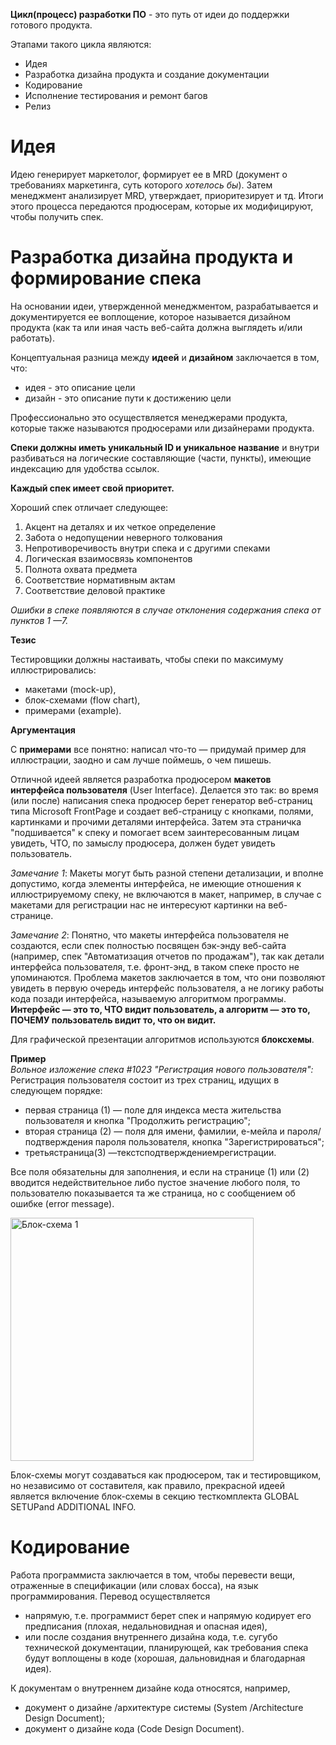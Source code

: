 **Цикл(процесс) разработки ПО** - это путь от идеи до поддержки готового продукта.

Этапами такого цикла являются:
* Идея
* Разработка дизайна продукта и создание документации
* Кодирование
* Исполнение тестирования и ремонт багов
* Релиз

# Идея
Идею генерирует маркетолог, формирует ее в MRD (документ о требованиях маркетинга, суть которого *хотелось бы*). Затем  менеджмент анализирует MRD, утверждает, приоритезирует и тд. Итоги этого процесса передаются продюсерам, которые их модифицируют, чтобы получить спек.

# Разработка дизайна продукта и формирование спека
На основании идеи, утвержденной менеджментом, разрабатывается и документируется ее воплощение, которое называется дизайном продукта (как та или иная часть веб-сайта должна выглядеть и/или работать).  

Концептуальная разница между **идеей** и **дизайном** заключается в том, что:
* идея - это описание цели
* дизайн - это описание пути к достижению цели

Профессионально это осуществляется менеджерами продукта, которые также называются продюсерами или дизайнерами продукта.

**Спеки должны иметь уникальный ID и уникальное название** и внутри разбиваться на логические составляющие (части, пункты), имеющие индексацию для удобства ссылок.

**Каждый спек имеет свой приоритет.**

Хороший спек отличает следующее:
1. Акцент на деталях и их четкое определение
2. Забота о недопущении неверного толкования
3. Непротиворечивость внутри спека и с другими спеками
4. Логическая взаимосвязь компонентов
5. Полнота охвата предмета
6. Соответствие нормативным актам
7. Соответствие деловой практике

*Ошибки в спеке появляются в случае отклонения содержания спека от пунктов 1 —7.*

**Тезис**  

Тестировщики должны настаивать, чтобы спеки по максимуму иллюстрировались:  
* макетами (mock-up),
* блок-схемами (flow chart),
* примерами (example).

**Аргументация**

С **примерами** все понятно: написал что-то — придумай пример для иллюстрации, заодно и сам лучше поймешь, о чем пишешь.

Отличной идеей является разработка продюсером **макетов интерфейса пользователя** (User Interface). Делается это так: во время (или после) написания спека продюсер берет генератор веб-страниц типа Microsoft FrontPage и создает веб-страницу с кнопками, полями, картинками и прочими деталями интерфейса. Затем эта страничка "подшивается" к спеку и помогает всем заинтересованным лицам увидеть, ЧТО, по замыслу продюсера, должен будет увидеть пользователь.  

*Замечание 1*: Макеты могут быть разной степени детализации, и вполне допустимо, когда элементы интерфейса, не имеющие отношения к иллюстрируемому спеку, не включаются в макет, например, в случае с макетами для регистрации нас не интересуют картинки на веб-странице.

*Замечание 2*: Понятно, что макеты интерфейса пользователя не создаются, если спек полностью посвящен бэк-энду веб-сайта (например, спек "Автоматизация отчетов по продажам"), так как детали интерфейса пользователя, т.е. фронт-энд, в таком спеке просто не упоминаются. Проблема макетов заключается в том, что они позволяют увидеть в первую очередь интерфейс пользователя, а не логику работы кода позади интерфейса, называемую алгоритмом программы. **Интерфейс — это то, ЧТО видит пользователь, а алгоритм —
это то, ПОЧЕМУ пользователь видит то, что он видит.**

Для графической презентации алгоритмов используются **блоксхемы**.

**Пример**  
*Вольное изложение спека #1023 "Регистрация нового пользователя":*  
Регистрация пользователя состоит из трех страниц, идущих в следующем порядке:

* первая страница (1) — поле для индекса места жительства
пользователя и кнопка "Продолжить регистрацию";
* вторая страница (2) — поля для имени, фамилии, е-мейла и пароля/подтверждения пароля пользователя, кнопка "Зарегистрироваться";
* третьястраница(3) —текстсподтверждениемрегистрации.

Все поля обязательны для заполнения, и если на странице (1) или (2) вводится недействительное либо пустое значение любого поля, то пользователю показывается та же страница, но с сообщением об ошибке (error message).  

<img width="389" alt="Блок-схема 1" src="https://user-images.githubusercontent.com/62835069/153645390-39ba5711-7902-48a1-9185-847c629fa9c4.PNG">  

Блок-схемы могут создаваться как продюсером, так и тестировщиком, но независимо от составителя, как правило, прекрасной идеей является включение блок-схемы в секцию тесткомплекта GLOBAL SETUPand ADDITIONAL INFO.

# Кодирование
Работа программиста заключается в том, чтобы перевести вещи, отраженные в спецификации (или словах босса), на язык программирования. Перевод осуществляется
* напрямую, т.е. программист берет спек и напрямую кодирует
его предписания (плохая, недальновидная и опасная идея),
* или после создания внутреннего дизайна кода, т.е. сугубо
технической документации, планирующей, как требования спека будут воплощены в коде (хорошая, дальновидная
и благодарная идея).

К документам о внутреннем дизайне кода относятся, например,  
* документ о дизайне /архитектуре системы (System /Architecture Design Document);
* документ о дизайне кода (Code Design Document).

